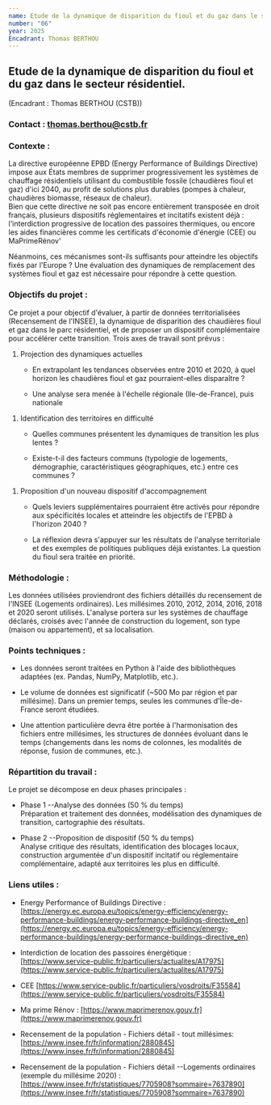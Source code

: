 ```yaml
---
name: Etude de la dynamique de disparition du fioul et du gaz dans le secteur résidentiel.
number: "06"
year: 2025
Encadrant: Thomas BERTHOU
---
```


## Etude de la dynamique de disparition du fioul et du gaz dans le secteur résidentiel.

(Encadrant : Thomas BERTHOU (CSTB))

### Contact : thomas.berthou@cstb.fr

### Contexte :

La directive européenne EPBD (Energy Performance of Buildings Directive)
impose aux États membres de supprimer progressivement les systèmes de
chauffage résidentiels utilisant du combustible fossile (chaudières
fioul et gaz) d'ici 2040, au profit de solutions plus durables (pompes à
chaleur, chaudières biomasse, réseaux de chaleur).\
Bien que cette directive ne soit pas encore entièrement transposée en
droit français, plusieurs dispositifs réglementaires et incitatifs
existent déjà : l'interdiction progressive de location des passoires
thermiques, ou encore les aides financières comme les certificats
d'économie d'énergie (CEE) ou MaPrimeRénov'

Néanmoins, ces mécanismes sont-ils suffisants pour atteindre les
objectifs fixés par l'Europe ? Une évaluation des dynamiques de
remplacement des systèmes fioul et gaz est nécessaire pour répondre à
cette question.

### Objectifs du projet :

Ce projet a pour objectif d'évaluer, à partir de données
territorialisées (Recensement de l'INSEE), la dynamique de disparition
des chaudières fioul et gaz dans le parc résidentiel, et de proposer un
dispositif complémentaire pour accélérer cette transition. Trois axes de
travail sont prévus :

1.  Projection des dynamiques actuelles

    -   En extrapolant les tendances observées entre 2010 et 2020, à
        quel horizon les chaudières fioul et gaz pourraient-elles
        disparaître ?

    -   Une analyse sera menée à l'échelle régionale (Ile-de-France),
        puis nationale

<!-- -->

1.  Identification des territoires en difficulté

    -   Quelles communes présentent les dynamiques de transition les
        plus lentes ?

    -   Existe-t-il des facteurs communs (typologie de logements,
        démographie, caractéristiques géographiques, etc.) entre ces
        communes ?

<!-- -->

1.  Proposition d'un nouveau dispositif d'accompagnement

    -   Quels leviers supplémentaires pourraient être activés pour
        répondre aux spécificités locales et atteindre les objectifs de
        l'EPBD à l'horizon 2040 ?

    -   La réflexion devra s'appuyer sur les résultats de l'analyse
        territoriale et des exemples de politiques publiques déjà
        existantes. La question du fioul sera traitée en priorité.

### Méthodologie :

Les données utilisées proviendront des fichiers détaillés du recensement
de l'INSEE (Logements ordinaires). Les millésimes 2010, 2012, 2014,
2016, 2018 et 2020 seront utilisés. L'analyse portera sur les systèmes
de chauffage déclarés, croisés avec l'année de construction du logement,
son type (maison ou appartement), et sa localisation.

### Points techniques :

-   Les données seront traitées en Python à l'aide des bibliothèques
    adaptées (ex. Pandas, NumPy, Matplotlib, etc.).

-   Le volume de données est significatif (\~500 Mo par région et par
    millésime). Dans un premier temps, seules les communes
    d'Île-de-France seront étudiées.

-   Une attention particulière devra être portée à l'harmonisation des
    fichiers entre millésimes, les structures de données évoluant dans
    le temps (changements dans les noms de colonnes, les modalités de
    réponse, fusion de communes, etc.).

### Répartition du travail :

Le projet se décompose en deux phases principales :

-   Phase 1 --Analyse des données (50 % du temps)\
    Préparation et traitement des données, modélisation des dynamiques
    de transition, cartographie des résultats.

-   Phase 2 --Proposition de dispositif (50 % du temps)\
    Analyse critique des résultats, identification des blocages locaux,
    construction argumentée d'un dispositif incitatif ou réglementaire
    complémentaire, adapté aux territoires les plus en difficulté.

### Liens utiles :

-   Energy Performance of Buildings Directive : [https://energy.ec.europa.eu/topics/energy-efficiency/energy-performance-buildings/energy-performance-buildings-directive_en](https://energy.ec.europa.eu/topics/energy-efficiency/energy-performance-buildings/energy-performance-buildings-directive_en)

-   Interdiction de location des passoires énergétique : [https://www.service-public.fr/particuliers/actualites/A17975](https://www.service-public.fr/particuliers/actualites/A17975)

-   CEE  [https://www.service-public.fr/particuliers/vosdroits/F35584](https://www.service-public.fr/particuliers/vosdroits/F35584)

-   Ma prime Rénov : [https://www.maprimerenov.gouv.fr](https://www.maprimerenov.gouv.fr)

-   Recensement de la population - Fichiers détail - tout millésimes: [https://www.insee.fr/fr/information/2880845](https://www.insee.fr/fr/information/2880845)

-   Recensement de la population - Fichiers détail --Logements
    ordinaires (exemple du millésime 2020) : [https://www.insee.fr/fr/statistiques/7705908?sommaire=7637890](https://www.insee.fr/fr/statistiques/7705908?sommaire=7637890)
